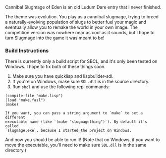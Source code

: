 Cannibal Slugmage of Eden is an old Ludum Dare entry that I never finished.

The theme was evolution. You play as a cannibal slugmage, trying to breed a naturally-evolving population of slugs to better fuel your magic and eventually allow you to remake the world in your own image. The competition version was nowhere near as cool as it sounds, but I hope to turn Slugmage into the game it was meant to be!


### Build Instructions
There is currently only a build script for SBCL, and it's only been tested on Windows. I hope to fix both of these things soon.

  1. Make sure you have quicklisp and lispbuilder-sdl.
  2. If you're on Windows, make sure `SDL.dll` is in the source directory.
  3. Run `sbcl` and use the following repl commands:

```
(compile-file "make.lisp")
(load "make.fasl")
(make)
```
    If you want, you can pass a string argument to `make` to set a different 
    executable name (like `(make "slugmagething")`). By default it's called
    `slugmage.exe`, because I started the project on Windows.

And now you should be able to run it! (Note that on Windows, if you want to move the executable, you'll need to make sure `SDL.dll` is in the same directory.)